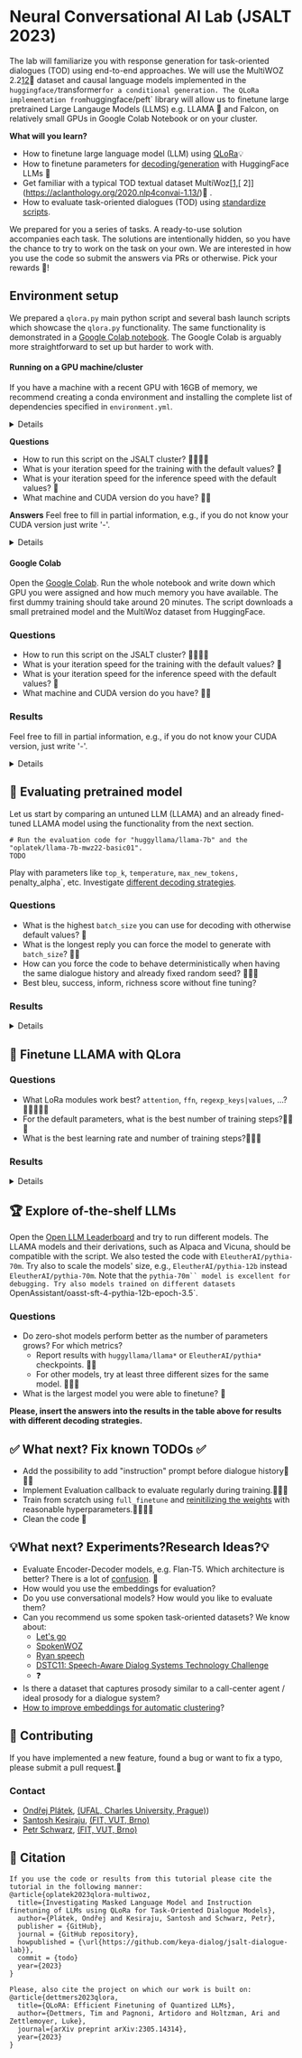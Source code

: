 # Neural Conversational AI Lab (JSALT 2023)
The lab will familiarize you with response generation for task-oriented dialogues (TOD) using end-to-end approaches.
We will use the MultiWOZ 2.2[1](https://arxiv.org/pdf/1810.00278.pdf)[2](https://aclanthology.org/2020.nlp4convai-1.13/)🧙 dataset and causal language models implemented in the `huggingface/`transformer` for a conditional generation.
The QLoRa implementation from `huggingface/peft` library will allow us to finetune large pretrained Large Langauge Models (LLMS) e.g.  LLAMA 🦙 and Falcon, on relatively small GPUs in Google Colab Notebook or on your cluster.

**What will you learn?**
- How to finetune large language model (LLM) using [QLoRa](https://huggingface.co/blog/4bit-transformers-bitsandbytes)💡 
- How to finetune parameters for [decoding/generation](https://huggingface.co/docs/transformers/main_classes/text_generation) with HuggingFace LLMs 🤗
- Get familiar with a typical TOD textual dataset MultiWoz[[1,](https://arxiv.org/pdf/1810.00278.pdf)[ 2]](https://aclanthology.org/2020.nlp4convai-1.13/)🧙 .
- How to evaluate task-oriented dialogues (TOD) using [standardize scripts](https://github.com/Tomiinek/MultiWOZ_Evaluation).

 
 We prepared for you a series of tasks. A ready-to-use solution accompanies each task.
 The solutions are intentionally hidden, so you have the chance to try to work on the task on your own.
We are interested in how you use the code so submit the answers via PRs or otherwise.
Pick your rewards 🍇!

## Environment setup

We prepared a `qlora.py` main python script and several bash launch scripts which showcase the `qlora.py` functionality.
The same functionality is demonstrated in a [Google Colab notebook](TODO).
The Google Colab is arguably more straightforward to set up but harder to work with.

#### Running on a GPU machine/cluster
If you have a machine with a recent GPU with 16GB of memory, we recommend creating a conda environment 
and installing the complete list of dependencies specified in `environment.yml`.

<details>

```bash
# Have a look at the environment.yml
# The QLoRa finetuning requires cutting-edge libraries versions
conda env create --prefix ./env -f environment.yml  # grab a coffee 

# activating the locally stored environment is easy
conda activate ./env

# Run the main with debug argument. 
# It should trigger downloading a small pretrained model and the MultiWoz dataset from HuggingFace.
TODO
```

</details>

**Questions**
- How to run this script on the JSALT cluster? 🍇🍇🍇🍇
- What is your iteration speed for the training with the default values? 🍇
- What is your iteration speed for the inference speed with the default values? 🍇
- What machine and CUDA version do you have? 🍇🍇

**Answers**
Feel free to fill in partial information, e.g., if you do not know your CUDA version just write '-'.

<details>
| GPU model |  CUDA   |  train [it/s]  | infer [it/s] |
| ----------|---------|----------------|--------------|
|   waiting |  for    |    your        |  numbers     |
</details>

####  Google Colab

Open the [Google Colab](TODO).
Run the whole notebook and write down which GPU you were assigned and how much memory you have available.
The first dummy training should take around 20 minutes.
The script downloads a small pretrained model and the MultiWoz dataset from HuggingFace.

### Questions
- How to run this script on the JSALT cluster? 🍇🍇🍇🍇
- What is your iteration speed for the training with the default values? 🍇
- What is your iteration speed for the inference speed with the default values? 🍇
- What machine and CUDA version do you have? 🍇🍇

### Results 
Feel free to fill in partial information, e.g., if you do not know your CUDA version, just write '-'.

<details>
| GPU model |  CUDA   |  train [it/s]  | infer [it/s] |
| ----------|---------|----------------|--------------|
|   waiting |  for    |    your        |  numbers     |
</details>



## 🚀 Evaluating pretrained model
Let us start by comparing an untuned LLM (LLAMA) and an already fined-tuned LLAMA model using the functionality from the next section.


```
# Run the evaluation code for "huggyllama/llama-7b" and the "oplatek/llama-7b-mwz22-basic01".
TODO
``` 
Play with parameters like `top_k`, `temperature`, `max_new_tokens, `penalty_alpha`, etc.
Investigate [different decoding strategies](https://huggingface.co/docs/transformers/generation_strategies#contrastive-search).

### Questions
- What is the highest `batch_size` you can use for decoding with otherwise default values? 🍇
- What is the longest reply you can force the model to generate with `batch_size`? 🍇🍇 
- How can you force the code to behave deterministically when having the same dialogue history and already fixed random seed? 🍇🍇🍇
- Best bleu, success, inform, richness score without fine tuning?

### Results
<details>
| LLM model |  Decoding params |  Bleu  |   Success | Inform |  Richness |
| ----------|------------------|--------|-----------|--------|-----------|
|   waiting |  for             |   your |  numbers  | again  |           |
</details>



## 💪 Finetune LLAMA with QLora

### Questions
- What LoRa modules work best? `attention`, `ffn`, `regexp_keys|values`, ...? 🍇🍇🍇🍇🍇
- For the default parameters, what is the best number of training steps?🍇🍇🍇
- What is the best learning rate and number of training steps?🍇🍇🍇

### Results

<details>
| LLM model |  Training params |  Bleu  |   Success | Inform |  Richness |
| ----------|------------------|--------|-----------|--------|-----------|
|   waiting |  for             |   your |  numbers  | again  |           |
</details>


## 🏆 Explore of-the-shelf LLMs  

Open the [Open LLM Leaderboard](https://huggingface.co/spaces/HuggingFaceH4/open_llm_leaderboard) and try to run different models.
The LLAMA models and their derivations, such as Alpaca and Vicuna, should be compatible with the script.
We also tested the code with `EleutherAI/pythia-70m`.
Try also to scale the models' size, e.g., `EleutherAI/pythia-12b` instead `EleutherAI/pythia-70m`.
Note that the `pythia-70m`` model is excellent for debugging.
Try also models trained on different datasets `OpenAssistant/oasst-sft-4-pythia-12b-epoch-3.5`.

### Questions
- Do zero-shot models perform better as the number of parameters grows? For which metrics? 
  - Report results with `huggyllama/llama*` or `EleutherAI/pythia*` checkpoints. 🍇🍇
  - For other models, try at least three different sizes for the same model.  🍇🍇🍇
- What is the largest model you were able to finetune? 🍇

**Please, insert the answers into the results in the table above for results with different decoding strategies.**


## ✅︎ What next? Fix known TODOs ✅︎
- Add the possibility to add "instruction" prompt before dialogue history🍇🍇🍇
- Implement Evaluation callback to evaluate regularly during training.🍇🍇🍇
- Train from scratch using `full_finetune` and [reinitilizing the weights](https://github.com/J4VORSKY/JSALT2023-MT-lab/blob/main/solutions/task_6.py#L26) with reasonable hyperparameters.🍇🍇🍇🍇
- Clean the code 🍇

## 💡What next? Experiments?Research Ideas?💡
- Evaluate Encoder-Decoder models, e.g. Flan-T5. Which architecture is better? There is a lot of [confusion](https://twitter.com/ShayneRedford/status/1668720485285199872?t=f3I3FS2VZ9Woq7GuyOeosg&s=19). 🤷
- How would you use the embeddings for evaluation?
- Do you use conversational models? How would you like to evaluate them?
- Can you recommend us some spoken task-oriented datasets? We know about:
    - [Let's go](https://github.com/DialRC/LetsGoDataset)
    - [SpokenWOZ](https://spokenwoz.github.io/SpokenWOZ-github.io/) 
    - [Ryan speech](http://mohammadmahoor.com/ryanspeech-request-form/)
    - [DSTC11: Speech-Aware Dialog Systems Technology Challenge](https://storage.googleapis.com/gresearch/dstc11/dstc11.2022-09-29a.html)
    - ❓
- Is there a dataset that captures prosody similar to a call-center agent / ideal prosody for a dialogue system?
- [How to improve embeddings for automatic clustering](https://www.clsp.jhu.edu/ai_research_internships_for_undergraduates_23/#autodesign)?

## 👏 Contributing

If you have implemented a new feature, found a bug or want to fix a typo, please submit a pull request.🙏 

### Contact
- [Ondřej Plátek](opla.cz), [(UFAL, Charles University, Prague)](https://ufal.mff.cuni.cz/ondrej-platek))
- [Santosh Kesiraju](https://www.fit.vut.cz/person/kesiraju/.cs), [(FIT, VUT, Brno)](https://www.fit.vut.cz/person/kesiraju/)
- [Petr Schwarz](https://www.fit.vut.cz/person/schwarzp/.en), [(FIT, VUT, Brno)](https://www.fit.vut.cz/person/schwarzp/)

## 💭 Citation

```
If you use the code or results from this tutorial please cite the tutorial in the following manner:
@article{oplatek2023qlora-multiwoz,
  title={Investigating Masked Language Model and Instruction finetuning of LLMs using QLoRa for Task-Oriented Dialogue Models},
  author={Plátek, Ondřej and Kesiraju, Santosh and Schwarz, Petr},
  publisher = {GitHub},
  journal = {GitHub repository},
  howpublished = {\url{https://github.com/keya-dialog/jsalt-dialogue-lab}},
  commit = {todo}
  year={2023}
}

Please, also cite the project on which our work is built on:
@article{dettmers2023qlora,
  title={QLoRA: Efficient Finetuning of Quantized LLMs},
  author={Dettmers, Tim and Pagnoni, Artidoro and Holtzman, Ari and Zettlemoyer, Luke},
  journal={arXiv preprint arXiv:2305.14314},
  year={2023}
}
```